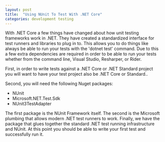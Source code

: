 ```yaml
---
layout: post
title:  "Using NUnit To Test With .NET Core"
categories: development testing
---
```

With .NET Core a few things have changed about how unit testing frameworks work in .NET. They have created a standardized interface for test runners and libraries to plug in to. This allows you to do things like always be able to run your tests with the 'dotnet test' command. Due to this a few extra dependencies are required in order to be able to run your tests whether from the command line, Visual Studio, Resharper, or Rider.
<!--more-->
First, in order to write tests against a .NET Core or .NET Standard project you will want to have your test project also be .NET Core or Standard..

Second, you will need the following Nuget packages:

- NUnit
- Microsoft.NET.Test.Sdk
- NUnit3TestAdapter

The first package is the NUnit Framework itself. The second is the Microsoft plumbing that allows modern .NET test runners to work. Finally, we have the package that glues together the standard .NET test running infrastructure and NUnit. At this point you should be able to write your first test and successfully run it.
